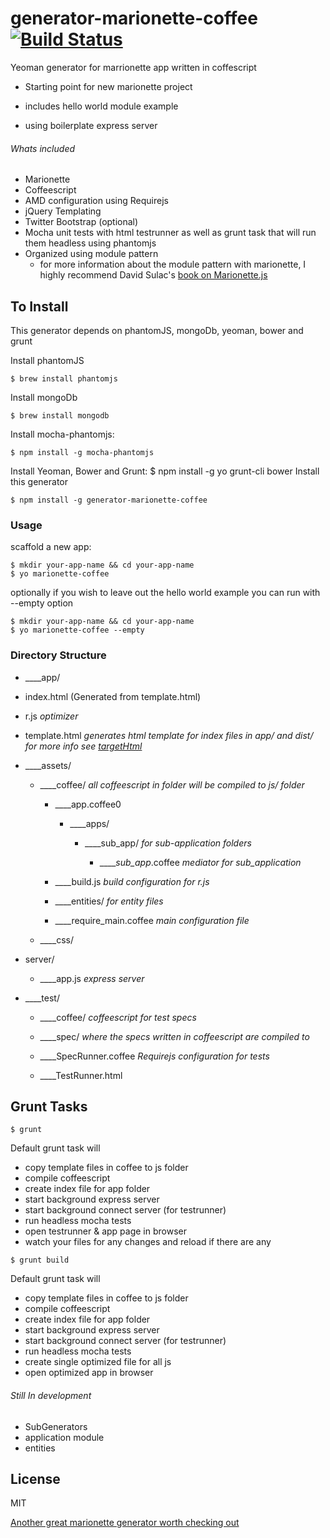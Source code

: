 # generator-marionette-coffee [![Build Status](https://secure.travis-ci.org/dswaby/generator-marionette-coffee.png?branch=master)](https://travis-ci.org/dswaby/generator-marionette-coffee)

Yeoman generator for marrionette app written in coffescript

* Starting point for new marionette project

* includes hello world module example

* using boilerplate express server

###### Whats included

  * Marionette
  * Coffeescript
  * AMD configuration using Requirejs
  * jQuery Templating
  * Twitter Bootstrap (optional)
  * Mocha unit tests with html testrunner as well as grunt task that will run them headless using phantomjs
  * Organized using module pattern
    - for more information about the module pattern with marionette, I highly recommend David Sulac's [book on Marionette.js](https://leanpub.com/marionette-gentle-introduction)


To Install
-----------

This generator depends on phantomJS, mongoDb, yeoman, bower and grunt

Install phantomJS
```
$ brew install phantomjs
```
Install mongoDb
```
$ brew install mongodb
```
Install mocha-phantomjs:
```
$ npm install -g mocha-phantomjs
```
Install Yeoman, Bower and Grunt:
$ npm install -g yo grunt-cli bower
Install this generator
```
$ npm install -g generator-marionette-coffee
```
### Usage

scaffold a new app:

```
$ mkdir your-app-name && cd your-app-name
$ yo marionette-coffee
```

optionally if you wish to leave out the hello world example you can run with --empty option

```
$ mkdir your-app-name && cd your-app-name
$ yo marionette-coffee --empty
```

### Directory Structure

 * ____app/

  * index.html (Generated from template.html)

  * r.js
  _optimizer_

  * template.html
  _generates html template for index files in app/ and dist/ for more info see [targetHtml](https://github.com/changer/grunt-targethtml)_

   * ____assets/

      * ____coffee/    _all coffeescript in folder will be compiled to js/ folder_

        * ____app.coffee0
          * ____apps/
            * ____sub_app/ _for sub-application folders_

              * _____sub_app_.coffee
              _mediator for sub_application_

        * ____build.js
        _build configuration for r.js_

        * ____entities/
        _for entity files_

        * ____require_main.coffee
        _main configuration file_

      * ____css/



* server/
  * ____app.js
  _express server_

* ____test/
  * ____coffee/
  _coffeescript for test specs_
  * ____spec/
  _where the specs written in coffeescript are compiled to_

  * ____SpecRunner.coffee
  _Requirejs configuration for tests_
  * ____TestRunner.html

Grunt Tasks
-----------
```
$ grunt
```
  Default grunt task will
  * copy template files in coffee to js folder
  * compile coffeescript
  * create index file for app folder
  * start background express server
  * start background connect server (for testrunner)
  * run headless mocha tests
  * open testrunner & app page in browser
  * watch your files for any changes and reload if there are any

```
$ grunt build
```
  Default grunt task will
  * copy template files in coffee to js folder
  * compile coffeescript
  * create index file for app folder
  * start background express server
  * start background connect server (for testrunner)
  * run headless mocha tests
  * create single optimized file for all js
  * open optimized app in browser

###### Still In development
 * SubGenerators
  * application module
  * entities

## License

MIT

[Another great marionette generator worth checking out](https://github.com/mrichard/generator-marionette)

